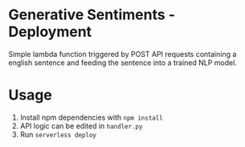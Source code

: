 # Generative Sentiments - Deployment

Simple lambda function triggered by POST API requests containing
 a english sentence and feeding the sentence into a trained NLP model.
 
# Usage

1. Install npm dependencies with `npm install`
2. API logic can be edited in `handler.py`
3. Run `serverless deploy`

